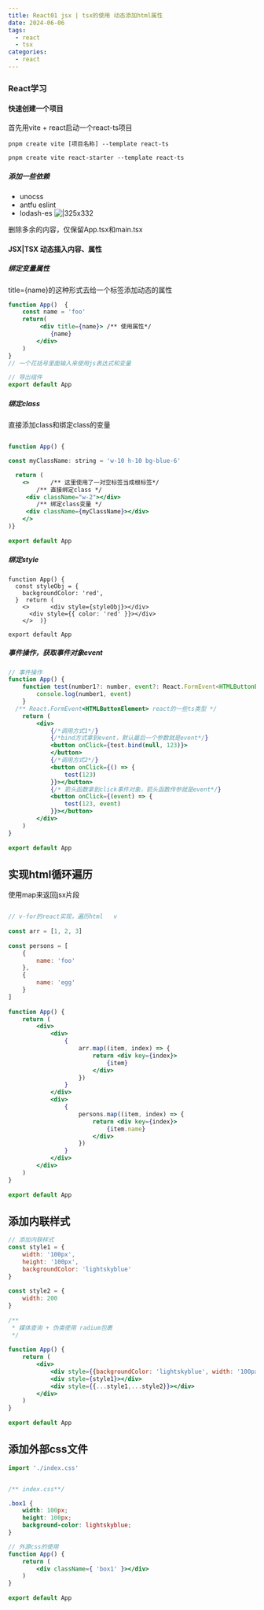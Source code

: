 ```yaml
---
title: React01 jsx | tsx的使用 动态添加html属性
date: 2024-06-06
tags:
  - react
  - tsx
categories:
  - react
---
```


### React学习

#### 快速创建一个项目

首先用vite + react启动一个react-ts项目

``` shell
pnpm create vite [项目名称] --template react-ts

pnpm create vite react-starter --template react-ts

```

##### 添加一些依赖

- unocss
- antfu eslint
- lodash-es
![|325x332](https://raw.githubusercontent.com/InsHomePgup/pic_go_img/main/blog/20250106164408392.png)

删除多余的内容，仅保留App.tsx和main.tsx

####  JSX|TSX 动态插入内容、属性



##### 绑定变量属性
title={name}的这种形式去给一个标签添加动态的属性

``` jsx
function App()  {  
	const name = 'foo'
	return(
		 <div title={name}> /** 使用属性*/
			{name}
		</div>
	)
}
// 一个花括号里面输入来使用js表达式和变量

// 导出组件
export default App

```

##### 绑定class

直接添加class和绑定class的变量

```jsx

function App() {  

const myClassName: string = 'w-10 h-10 bg-blue-6'

  return (  
    <>      /** 这里使用了一对空标签当成根标签*/
	    /** 直接绑定class */
     <div className="w-2"></div>  
	    /** 绑定class变量 */
     <div className={myClassName}></div>
    </>  
)}  
  
export default App

```

##### 绑定style

``` tsx
function App() {  
  const styleObj = {  
    backgroundColor: 'red',  
  }  return (  
    <>      <div style={styleObj}></div>  
      <div style={{ color: 'red' }}></div>  
    </>  )}  
  
export default App
```



##### 事件操作，获取事件对象event


``` jsx
// 事件操作
function App() {  
    function test(number1?: number, event?: React.FormEvent<HTMLButtonElement>) {  
        console.log(number1, event)  
    }  
  /** React.FormEvent<HTMLButtonElement> react的一些ts类型 */
    return (  
        <div>  
            {/*调用方式1*/}  
            {/*bind方式拿到event，默认最后一个参数就是event*/}  
            <button onClick={test.bind(null, 123)}>  
            </button>  
            {/*调用方式2*/}  
            <button onClick={() => {  
                test(123)  
            }}></button>  
            {/* 箭头函数拿到click事件对象，箭头函数传参就是event*/}  
            <button onClick={(event) => {  
                test(123, event)  
            }}></button>  
        </div>  
    )  
}  
  
export default App
```

## 实现html循环遍历

使用map来返回jsx片段


``` jsx

// v-for的react实现，遍历html   v
  
const arr = [1, 2, 3]  
  
const persons = [  
    {  
        name: 'foo'  
    },  
    {  
        name: 'egg'  
    }  
]  
  
function App() {  
    return (  
        <div>  
            <div>  
                {  
                    arr.map((item, index) => {  
                        return <div key={index}>  
                            {item}  
                        </div>  
                    })  
                }  
            </div>  
            <div>  
                {  
                    persons.map((item, index) => {  
                        return <div key={index}>  
                            {item.name}  
                        </div>  
                    })  
                }  
            </div>  
        </div>  
    )  
}  
  
export default App

```

## 添加内联样式

``` jsx
// 添加内联样式  
const style1 = {  
    width: '100px',  
    height: '100px',  
    backgroundColor: 'lightskyblue'  
}  
  
const style2 = {  
    width: 200  
}  
  
/**  
 * 媒体查询 + 伪类使用 radium包裹  
 */  
  
function App() {  
    return (  
        <div>  
            <div style={{backgroundColor: 'lightskyblue', width: '100px', height: '50px'}}></div>  
            <div style={style1}></div>  
            <div style={{...style1,...style2}}></div>  
        </div>  
    )  
}  
  
export default App
```

## 添加外部css文件

``` js
import './index.css'
```

```css

/** index.css**/

.box1 {  
    width: 100px;  
    height: 100px;  
    background-color: lightskyblue;  
}

```

```jsx
// 外源css的使用
function App() {  
    return (  
        <div className={ 'box1' }></div>  
    )  
}  
  
export default App

```
